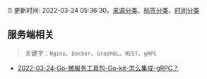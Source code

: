 :alarm_clock: 更新时间: 2022-03-24 05:36:30。[来源分类](../README.md)、[标签分类](../TAGS.md)、[时间分类](../TIMELINE.md)

## 服务端相关


> 关键字：`Nginx`、`Docker`、`GraphQL`、`REST`、`gRPC`



- [2022-03-24-Go-微服务工具包-Go-kit-怎么集成-gRPC？](https://toutiao.io/k/zczfvlt) 